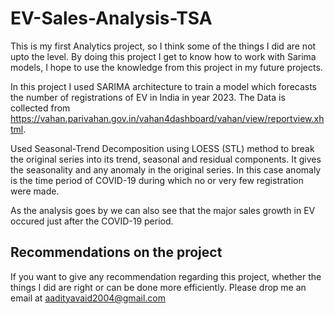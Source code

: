 # EV-Sales-Analysis-TSA
This is my first Analytics project, so I think some of the things I did are not upto the level. By doing this project I get to know how to work with Sarima models, I hope to use the knowledge from this project in my future projects. 

In this project I used SARIMA architecture to train a model which forecasts the number of registrations of EV in India in year 2023. The Data is collected from https://vahan.parivahan.gov.in/vahan4dashboard/vahan/view/reportview.xhtml. 

Used Seasonal-Trend Decomposition using LOESS (STL) method to break the original series into its trend, seasonal and residual components. 
It gives the seasonality and any anomaly in the original series. In this case anomaly is the time period of COVID-19 during which no or very few registration were made.

As the analysis goes by we can also see that the major sales growth in EV occured just after the COVID-19 period.

## Recommendations on the project
If you want to give any recommendation regarding this project, whether the things I did are right or can be done more efficiently. Please drop me an email at [aadityavaid2004@gmail.com](aadityavaid2004@gmail.com)
